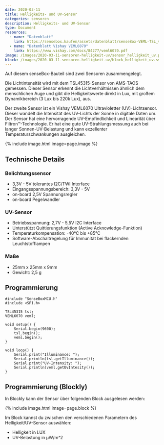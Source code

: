 ```yaml
---
date: 2020-03-11
title: Helligkeits- und UV-Sensor
categories: sensoren
description: Helligkeits- und UV-Sensor
type: Document
resources:
  - name: "Datenblatt"
    link: https://sensebox.kaufen/assets/datenblatt/senseBox-VEML-TSL_v20.pdf
  - name: "Datenblatt Vishay VEML6070"
    link: https://www.vishay.com/docs/84277/veml6070.pdf
image: /images/2020-03-11-sensoren-helligkeit-uv/sensor_helligkeit_uv.png
block: /images/2020-03-11-sensoren-helligkeit-uv/block_helligkeit_uv.svg
---
```



Auf diesem senseBox-Bauteil sind zwei Sensoren zusammengelegt.

Die Lichtintensität wird mit dem TSL45315-Sensor von AMS-TAOS gemessen. Dieser Sensor erkennt die Lichtverhältnissen ähnlich dem menschlichen Auge und gibt die Helligkeitswerte direkt in Lux, mit großem Dynamikbereich (3 Lux bis 220k Lux), aus.

Der zweite Sensor ist ein Vishay VEML6070 Ultravioletter (UV)-Lichtsensor. Dieser wandelt die Intensität des UV-Lichts der Sonne in digitale Daten um. Der Sensor hat eine hervorragende UV-Empfindlichkeit und Linearität über Filtron™-Technologie. Er hat eine gute UV-Strahlungsmessung auch bei langer Sonnen-UV-Belastung und kann exzellenter Temperaturschwankungen ausgleichen.

{% include image.html image=page.image %}

## Technische Details

### Belichtungssensor

* 3,3V - 5V tolerantes I2C/TWI Interface
* Eingangsspannungsbereich: 3,3V - 5V
* on-board 2,5V Spannungsregler
* on-board Pegelwandler

### UV-Sensor

* Betriebsspannung: 2,7V - 5,5V I2C Interface
* Unterstützt Quittierungsfunktion (Active Acknowledge-Funktion)
* Temperaturkompensation: -40°C bis +85°C
* Software-Abschaltregelung für Immunität bei flackernden Leuchtstofflampen

### Maße
* 25mm x 25mm x 9mm
* Gewicht: 2,5 g

## Programmierung

```arduino
#include "SenseBoxMCU.h"
#include <SPI.h>

TSL45315 tsl;
VEML6070 veml;

void setup() {
    Serial.begin(9600);
    tsl.begin();
    veml.begin();
}

void loop() {
    Serial.print("Illuminance: ");
    Serial.println(tsl.getIlluminance());
    Serial.print("UV-Intensity: ");
    Serial.println(veml.getUvIntesity());
}
```

## Programmierung (Blockly)

In Blockly kann der Sensor über folgenden Block ausgelesen werden:

{% include image.html image=page.block %}

Im Block kannst du zwischen den verschiedenen Parametern des Helligkeit/UV-Sensor auswählen:

- Helligkeit in LUX
- UV-Belastung in µW/m^2


